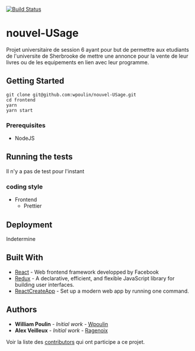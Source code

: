 [![Build Status](https://travis-ci.org/wpoulin/nouvel-USage.svg?branch=master)](https://travis-ci.org/wpoulin/nouvel-USage)

# nouvel-USage

Projet universitaire de session 6 ayant pour but de permettre aux etudiants de l'universite de Sherbrooke de mettre une annonce pour la vente de leur livres ou de les equipements en lien avec leur programme.

## Getting Started

```
git clone git@github.com:wpoulin/nouvel-USage.git
cd frontend
yarn
yarn start
```

### Prerequisites

- NodeJS

## Running the tests

Il n'y a pas de test pour l'instant

### coding style

- Frontend
  - Prettier

## Deployment

Indetermine

## Built With

- [React](https://github.com/facebook/react) - Web frontend framework developped by Facebook
- [Redux](https://github.com/reduxjs/redux) - A declarative, efficient, and flexible JavaScript library for building user interfaces.
- [ReactCreateApp](https://github.com/facebookincubator/create-react-app) - Set up a modern web app by running one command.

## Authors

- **William Poulin** - _Initial work_ - [Wpoulin](https://github.com/wpoulin)
- **Alex Veilleux** - _Initial work_ - [Ragenoix](https://github.com/ragenoix)

Voir la liste des [contributors](https://github.com/your/project/contributors) qui ont participe a ce projet.
